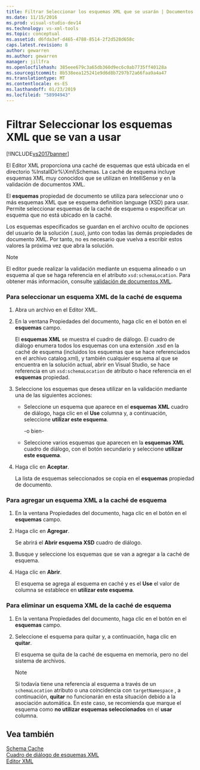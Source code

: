 ```yaml
---
title: Filtrar Seleccionar los esquemas XML que se usarán | Documentos de Microsoft
ms.date: 11/15/2016
ms.prod: visual-studio-dev14
ms.technology: vs-xml-tools
ms.topic: conceptual
ms.assetid: d6fda3ef-d465-4788-8514-2f2d528d658c
caps.latest.revision: 8
author: gewarren
ms.author: gewarren
manager: jillfra
ms.openlocfilehash: 385eee679c3a65db360d9ec6c0ab7735ff40128a
ms.sourcegitcommit: 8b538eea125241e9d6d8b7297b72a66faa9a4a47
ms.translationtype: MT
ms.contentlocale: es-ES
ms.lasthandoff: 01/23/2019
ms.locfileid: "58994943"
---
```

# <a name="how-to-select-the-xml-schemas-to-use"></a>Filtrar Seleccionar los esquemas XML que se van a usar
[!INCLUDE[vs2017banner](../includes/vs2017banner.md)]

  
El Editor XML proporciona una caché de esquemas que está ubicada en el directorio %InstallDir%\Xml\Schemas. La caché de esquema incluye esquemas XML muy conocidos que se utilizan en IntelliSense y en la validación de documentos XML.  
  
 El **esquemas** propiedad de documento se utiliza para seleccionar uno o más esquemas XML que se esquema definition language (XSD) para usar. Permite seleccionar esquemas de la caché de esquema o especificar un esquema que no está ubicado en la caché.  
  
 Los esquemas especificados se guardan en el archivo oculto de opciones del usuario de la solución (.suo), junto con todas las demás propiedades de documento XML. Por tanto, no es necesario que vuelva a escribir estos valores la próxima vez que abra la solución.  
  
> [!NOTE]
>  El editor puede realizar la validación mediante un esquema alineado o un esquema al que se haga referencia en el atributo `xsd:schemaLocation`. Para obtener más información, consulte [validación de documentos XML](../xml-tools/xml-document-validation.md).  
  
### <a name="to-select-an-xml-schema-from-the-schema-cache"></a>Para seleccionar un esquema XML de la caché de esquema  
  
1. Abra un archivo en el Editor XML.  
  
2. En la ventana Propiedades del documento, haga clic en el botón en el **esquemas** campo.  
  
    El **esquemas XML** se muestra el cuadro de diálogo. El cuadro de diálogo enumera todos los esquemas con una extensión .xsd en la caché de esquema (incluidos los esquemas que se hace referenciados en el archivo catalog.xml), y también cualquier esquema al que se encuentra en la solución actual, abrir en Visual Studio, se hace referencia en un `xsd:schemaLocation` de atributo o hace referencia en el **esquemas** propiedad.  
  
3. Seleccione los esquemas que desea utilizar en la validación mediante una de las siguientes acciones:  
  
   - Seleccione un esquema que aparece en el **esquemas XML** cuadro de diálogo, haga clic en el **Use** columna y, a continuación, seleccione **utilizar este esquema**.  
  
     -o bien-  
  
   - Seleccione varios esquemas que aparecen en la **esquemas XML** cuadro de diálogo, con el botón secundario y seleccione **utilizar este esquema**.  
  
4. Haga clic en **Aceptar**.  
  
    La lista de esquemas seleccionados se copia en el **esquemas** propiedad de documento.  
  
### <a name="to-add-an-xml-schema-to-the-schema-cache"></a>Para agregar un esquema XML a la caché de esquema  
  
1.  En la ventana Propiedades del documento, haga clic en el botón en el **esquemas** campo.  
  
2.  Haga clic en **Agregar**.  
  
     Se abrirá el **Abrir esquema XSD** cuadro de diálogo.  
  
3.  Busque y seleccione los esquemas que se van a agregar a la caché de esquema.  
  
4.  Haga clic en **Abrir**.  
  
     El esquema se agrega al esquema en caché y es el **Use** el valor de columna se establece en **utilizar este esquema**.  
  
### <a name="to-delete-an-xml-schema-from-the-schema-cache"></a>Para eliminar un esquema XML de la caché de esquema  
  
1.  En la ventana Propiedades del documento, haga clic en el botón en el **esquemas** campo.  
  
2.  Seleccione el esquema para quitar y, a continuación, haga clic en **quitar**.  
  
     El esquema se quita de la caché de esquema en memoria, pero no del sistema de archivos.  
  
    > [!NOTE]
    >  Si todavía tiene una referencia al esquema a través de un `schemaLocation` atributo o una coincidencia con `targetNamespace` , a continuación, **quitar** no funcionarán en esta situación debido a la asociación automática. En este caso, se recomienda que marque el esquema como **no utilizar esquemas seleccionados** en el **usar** columna.  
  
## <a name="see-also"></a>Vea también  
 [Schema Cache](../xml-tools/schema-cache.md)   
 [Cuadro de diálogo de esquemas XML](../xml-tools/xml-schemas-dialog-box.md)   
 [Editor XML](../xml-tools/xml-editor.md)
